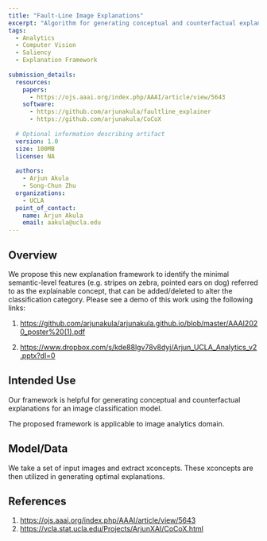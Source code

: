 ```yaml
---
title: "Fault-Line Image Explanations"
excerpt: "Algorithm for generating conceptual and counterfactual explanations for an image classification model."
tags:
  - Analytics
  - Computer Vision
  - Saliency
  - Explanation Framework
   
submission_details:
  resources: 
    papers:
      - https://ojs.aaai.org/index.php/AAAI/article/view/5643
    software:
      - https://github.com/arjunakula/faultline_explainer
      - https://github.com/arjunakula/CoCoX
   
  # Optional information describing artifact
  version: 1.0
  size: 100MB
  license: NA
   
  authors:
    - Arjun Akula
    - Song-Chun Zhu
  organizations:
    - UCLA
  point_of_contact:
    name: Arjun Akula
    email: aakula@ucla.edu
---
```

   
## Overview
We propose this new explanation framework to identify the minimal semantic-level features (e.g. stripes on zebra, pointed ears on dog) referred to as the explainable concept, that can be added/deleted to alter the classification category.
Please see a demo of this work using the following links: 

1) https://github.com/arjunakula/arjunakula.github.io/blob/master/AAAI2020_poster%20(1).pdf

2) https://www.dropbox.com/s/kde88lgv78v8dyj/Arjun_UCLA_Analytics_v2.pptx?dl=0
  
## Intended Use
Our framework is helpful for generating conceptual and counterfactual explanations for an image classification model.

The proposed framework is applicable to image analytics domain.
   
## Model/Data
We take a set of input images and extract xconcepts. These xconcepts are then utilized in generating optimal explanations.
   
## References
1) https://ojs.aaai.org/index.php/AAAI/article/view/5643
2) https://vcla.stat.ucla.edu/Projects/ArjunXAI/CoCoX.html
